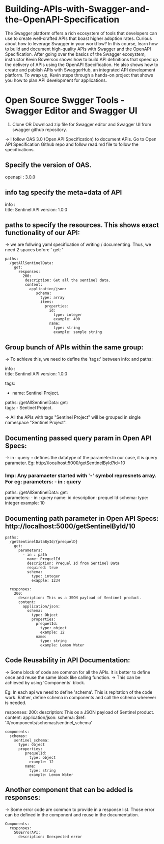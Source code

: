# Building-APIs-with-Swagger-and-the-OpenAPI-Specification
The Swagger platform offers a rich ecosystem of tools that developers can use to create well-crafted APIs that boast higher adoption rates. Curious about how to leverage Swagger in your workflow? In this course, learn how to build and document high-quality APIs with Swagger and the OpenAPI Specification. After going over the basics of the Swagger ecosystem, instructor Kevin Bowersox shows how to build API definitions that speed up the delivery of APIs using the OpenAPI Specification. He also shows how to create and publish APIs with SwaggerHub, an integrated API development platform. To wrap up, Kevin steps through a hands-on project that shows you how to plan API development for applications.

# Open Source Swgger Tools - Swagger Editor and Swagger UI
1. Clone OR Download zip file for Swagger editor and Swagger UI from swagger github repository. 

-> I follow OAS 3.0 (Open API Specification) to document APIs. Go to Open API Specification Github repo and follow read.md file to follow the specifications.

## Specify the version of OAS.
openapi : 3.0.0    

## info tag specify the meta=data of API
info :        
  title: Sentinel API
  version: 1.0.0
  
## paths to specify the resources. This shows exact functionality of our API: 
-> we are follwing yaml specification of writing / documenting. Thus, we need 2 spaces before ' get: '

    paths:
      /getAllSentinelData:
        get: 
          responses:
            200: 
             description: Get all the sentinel data. 
             content:
               application/json: 
                  schema: 
                    type: array
                    items: 
                      properties: 
                        id:
                          type: integer
                          example: 400
                        name:
                          type: string
                          example: sample string

## Group bunch of APIs within the same group: 

-> To achieve this, we need to define the 'tags:' between info: and paths: 

info :        
  title: Sentinel API
  version: 1.0.0

tags:
  - name: Sentinel Project.
  
paths:
  /getAllSentinelData:
    get:   
      tags: 
        - Sentinel Project.
  
=> All the APIs with tags "Sentinel Project" will be grouped in single namespace "Sentinel Project".

## Documenting passed query param in Open API Specs: 

-> in : query :: defines the datatype of the parameter.In our case, it is query parameter. Eg: http://localhost:5000/getSentinelById?id=10

### Imp: Any paramaeter started with '-' symbol represnets array. For eg:  parameters: -  in : query

paths:
  /getAllSentinelData:
    get:   
      parameters:
        -  in : query
           name: id
           description: prequel Id
           schema: 
              type: integer
              example: 10
              
## Documenting path parameter in Open API Specs:  http://localhost:5000/getSentinelById/10

    paths:
      /getSentinelDataById/{prequelD}
        get:
          parameters:
            - in : path
              name: PrequelId
              description: Prequel Id from Sentinel Data
              required: true
              schema:
                type: integer
                exapple: 1234
            
      responses:
        200: 
          description: This os a JSON payload of Sentinel product. 
          content:
            application/json:
              schema: 
                type: Object
                properties:
                  prequelId:
                    type: object
                    example: 12
                  name: 
                    type: string
                    example: Lemon Water
                    
## Code Reusability in API Documentation: 

-> Some block of code are common for all the APIs. It is better to define once and reuse the same block like calling function. 
-> This can be achieved by using 'Components' block. 

Eg: In each api we need to define 'schema'. This is repitation of the code work. Rather, define schema in components and call the schema wherever is needed. 

  responses:
        200: 
          description: This os a JSON payload of Sentinel product. 
          content:
            application/json:
              schema: 
                $ref: '#/components/schemas/sentinel_schema'
                
                
    components:
      schemas:
        sentinel_schema:
          type: Object
          properties:
             prequelId:
               type: object
               example: 12
             name: 
               type: string
               example: Lemon Water
            
            
## Another component that can be added is responses: 
-> Some error code are common to provide in a response list. Those error can be defined in the component and reuse in the documentation. 

    Components:
      responses:
        500ErrorAPI:
          description: Unexpected error
